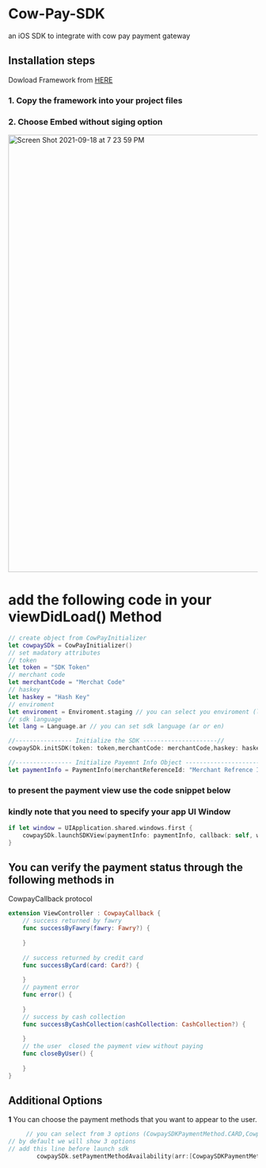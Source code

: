 # Cow-Pay-SDK
an iOS SDK to integrate with cow pay payment gateway
## Installation steps 
Dowload Framework from <a id="raw-url" href="https://github.com/cowpay-me/IOS-SDK/raw/master/Versions/1.0.0/CowpayFramework.framework.zip">HERE</a>
### 1. Copy the framework into your project files 
### 2. Choose Embed without siging option 
<img width="882" alt="Screen Shot 2021-09-18 at 7 23 59 PM" src="https://user-images.githubusercontent.com/23611381/133897529-3bd6c660-3dec-496b-95a2-c94fdf208953.png">

add the following code in your viewDidLoad() Method
=
```swift
// create object from CowPayInitializer
let cowpaySDk = CowPayInitializer()
// set madatory attributes
// token
let token = "SDK Token"
// merchant code
let merchantCode = "Merchat Code"
// haskey
let haskey = "Hash Key"
// enviroment
let enviroment = Enviroment.staging // you can select you enviroment (live or staging)
// sdk language
let lang = Language.ar // you can set sdk language (ar or en)

//---------------- Initialize the SDK ---------------------//
cowpaySDk.initSDK(token: token,merchantCode: merchantCode,haskey: haskey,enviroment: enviroment,with: lang)

//---------------- Initialize Payemnt Info Object ---------------------//
let paymentInfo = PaymentInfo(merchantReferenceId: "Merchant Refrence Id", customerMerchantProfileId: "customer Merchant Profile Id", amount: "amount", description: "description", customerName: "Customer Name", customerEmail: "customer Email", customerMobile: "Customer Mobile")
```
### to present the payment view use the code snippet below 
### kindly note that you need to specify your app UI Window 
```swift
if let window = UIApplication.shared.windows.first {
    cowpaySDk.launchSDKView(paymentInfo: paymentInfo, callback: self, window: window)
}
```
## You can verify the payment status through the following methods in 
CowpayCallback protocol 

```swift 
extension ViewController : CowpayCallback {
    // success returned by fawry
    func successByFawry(fawry: Fawry?) {
        
    }
    
    // success returned by credit card
    func successByCard(card: Card?) {
        
    }
    // payment error
    func error() {
        
    }
    // success by cash collection
    func successByCashCollection(cashCollection: CashCollection?) {
        
    }
    // the user  closed the payment view without paying
    func closeByUser() {
        
    }
}
```
## Additional Options


**1** You can choose the payment methods that you want to appear to the user.

```swift 
     // you can select from 3 options (CowpaySDKPaymentMethod.CARD,CowpaySDKPaymentMethod.FAWRY,CowpaySDKPaymentMethod.CASH_COLLECTION)
// by default we will show 3 options
// add this line before launch sdk   
        cowpaySDk.setPaymentMethodAvailability(arr:[CowpaySDKPaymentMethod.CARD,CowpaySDKPaymentMethod.FAWRY,CowpaySDKPaymentMethod.CASH_COLLECTION])
```
